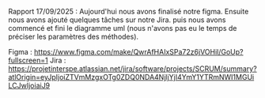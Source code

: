 Rapport 17/09/2025 :
Aujourd'hui nous avons finalisé notre figma. Ensuite nous avons ajouté quelques tâches sur notre Jira. puis nous avons commencé et fini le diagramme uml (nous n'avons pas eu le temps de préciser les paramètres des méthodes). 

Figma : https://www.figma.com/make/QwrAfHAIxSPa72z6jVOHil/GoUp?fullscreen=1
Jira : https://projetinterspe.atlassian.net/jira/software/projects/SCRUM/summary?atlOrigin=eyJpIjoiZTVmMzgxOTg0ZDQ0NDA4NjljYjI4YmY1YTRmNWI1MGUiLCJwIjoiaiJ9
